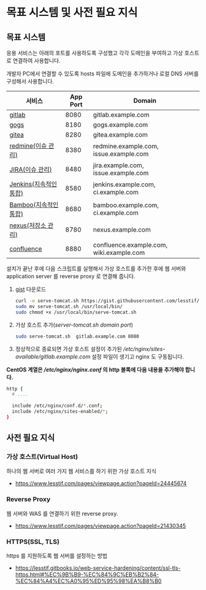 # 목표 시스템 및 사전 필요 지식

<!-- toc --> 

## 목표 시스템

응용 서비스는 아래의 포트를 사용하도록 구성했고 각각 도메인을 부여하고 가상 호스트로 연결하여 사용합니다.

개발자 PC에서 연결할 수 있도록 hosts 파일에 도메인을 추가하거나 로컬 DNS 서버를 구성해서 사용합니다.

| 서비스                                      | App Port | Domain                                   |
| ---------------------------------------- | -------- | ---------------------------------------- |
| [gitlab](https://gitlab.com)             | 8080     | gitlab.example.com                       |
| [gogs](https://gogs.io)                  | 8180     | gogs.example.com                         |
| [gitea](https://gitea.io/)               | 8280     | gitea.example.com                        |
| [redmine(이슈 관리)](http://www.redmine.org) | 8380     | redmine.example.com, issue.example.com   |
| [JIRA(이슈 관리)](https://www.atlassian.com/software/jira) | 8480     | jira.example.com, issue.example.com      |
| [Jenkins(지속적인 통합)](https://jenkins.io/)  | 8580     | jenkins.example.com, ci.example.com      |
| [Bamboo(지속적인 통합)](https://www.atlassian.com/software/bamboo) | 8680     | bamboo.example.com, ci.example.com       |
| [nexus(저장소 관리)](http://www.sonatype.org/nexus/) | 8780     | nexus.example.com                        |
| [confluence](https://www.atlassian.com/software/confluence) | 8880     | confluence.example.com, wiki.example.com |

설치가 끝난 후에 다음 스크립트를 실행해서 가상 호스트를 추가한 후에 웹 서버와 application server 를 reverse proxy 로 연결해 줍니다.

1. [gist](https://gist.github.com/lesstif/4d162c4c8df756a65286) 다운로드

   ```sh
   curl -o serve-tomcat.sh https://gist.githubusercontent.com/lesstif/4d162c4c8df756a65286/raw 
   sudo mv serve-tomcat.sh /usr/local/bin/ 
   sudo chmod +x /usr/local/bin/serve-tomcat.sh
   ```

2. 가상 호스트 추가(*server-tomcat.sh domain port*)

   ```sh
   sudo serve-tomcat.sh  gitlab.example.com 8080
   ```

3. 정상적으로 종료되면 가상 호스트 설정이 추가된  */etc/nginx/sites-available/gitlab.example.com* 설정 파일이 생기고 nginx 도 구동됩니다.



**CentOS 계열은 */etc/nginx/nginx.conf* 의 http 블록에 다음 내용을 추가해야 합니다.**

```sh
http {
  # ....
  
  include /etc/nginx/conf.d/*.conf;
  include /etc/nginx/sites-enabled/*;
}
```



## 사전 필요 지식



### 가상 호스트(Virtual Host)

하나의 웹 서버로 여러 가지 웹 서비스를 하기 위한 가상 호스트 지식

* https://www.lesstif.com/pages/viewpage.action?pageId=24445674



### Reverse Proxy

웹 서버와 WAS 를 연결하기 위한 reverse proxy.

* https://www.lesstif.com/pages/viewpage.action?pageId=21430345



### HTTPS(SSL, TLS)

https 를 지원하도록 웹 서버를 설정하는 방법

* https://lesstif.gitbooks.io/web-service-hardening/content/ssl-tls-https.html#%EC%9B%B9-%EC%84%9C%EB%B2%84-%EC%84%A4%EC%A0%95%ED%95%98%EA%B8%B0



